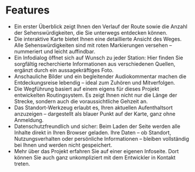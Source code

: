 # Features

- Ein erster Überblick zeigt Ihnen den Verlauf der Route sowie die Anzahl der Sehenswürdigkeiten, die Sie unterwegs entdecken können.
- Die interaktive Karte bietet Ihnen eine detaillierte Ansicht des Weges. Alle Sehenswürdigkeiten sind mit roten Markierungen versehen – nummeriert und leicht auffindbar.
- Ein Infodialog öffnet sich auf Wunsch zu jeder Station: Hier finden Sie sorgfältig recherchierte Informationen aus verschiedenen Quellen, ergänzt durch ein aussagekräftiges Foto.
- Anschauliche Bilder und ein begleitender Audiokommentar machen die Entdeckungsreise lebendig – ideal zum Zuhören und Mitverfolgen.
- Die Wegführung basiert auf einem eigens für dieses Projekt entwickelten Routingsystem. Es zeigt Ihnen nicht nur die Länge der Strecke, sondern auch die voraussichtliche Gehzeit an.
- Das Standort-Werkzeug erlaubt es, Ihren aktuellen Aufenthaltsort anzuzeigen – dargestellt als blauer Punkt auf der Karte, ganz ohne Anmeldung.
- Datenschutzfreundlich und sicher: Beim Laden der Seite werden alle Inhalte direkt in Ihren Browser geladen. Ihre Daten – ob Standort, Nutzungsverhalten oder persönliche Informationen – bleiben vollständig bei Ihnen und werden nicht gespeichert.
- Mehr über das Projekt erfahren Sie auf einer eigenen Infoseite. Dort können Sie auch ganz unkompliziert mit dem Entwickler in Kontakt treten.
